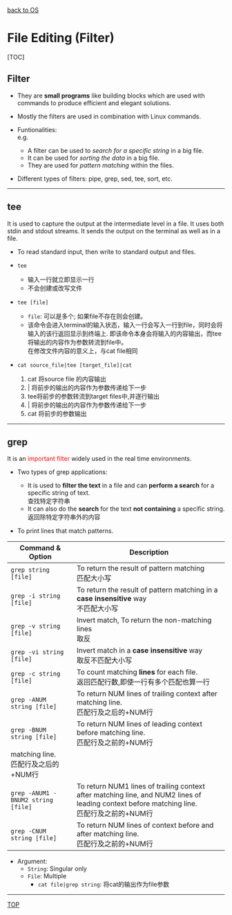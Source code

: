 [back to OS](../index.md)

# File Editing (Filter)

[TOC]

## Filter

- They are **small programs** like building blocks which are used with commands to produce
efficient and elegant solutions.

- Mostly the filters are used in combination with Linux commands.

- Funtionalities: <br>e.g.
    - A filter can be used to *search for a specific string* in a big file.
    - It can be used for *sorting the data* in a big file.
    - They are used for *pattern matching* within the files.

- Different types of filters: pipe, grep, sed, tee, sort, etc. 

---

## tee

It is used to capture the output at the intermediate level in a file. 
It uses both stdin and stdout streams. It sends the output on the terminal as well as in a file.

- To read standard input, then write to standard output and files.

- `tee`
    - 输入一行就立即显示一行
    - 不会创建或改写文件

- `tee [file]`
    - `file`: 可以是多个; 如果file不存在则会创建。
    - 该命令会进入terminal的输入状态，输入一行会写入一行到file，同时会将输入的该行返回显示到终端上. 即该命令本身会将输入的内容输出，而tee将输出的内容作为参数转流到file中。<br>在修改文件内容的意义上，与cat file相同

- `cat source_file|tee [target_file]|cat`
    1. cat 将source file 的内容输出
    2. | 将前步的输出的内容作为参数传递给下一步
    3. tee将前步的参数转流到target files中,并逐行输出
    4. | 将前步的输出的内容作为参数传递给下一步
    5. cat 将前步的参数输出

---

## grep

It is an <font color="red">important filter</font> widely used in the real time environments.

- Two types of grep applications:
    - It is used to **filter the text** in a file and can **perform a search** for a specific string of
text.<br>查找特定字符串
    - It can also do the **search** for the text **not containing** a specific string.<br>返回除特定字符串外的内容

- To print lines that match patterns.

|Command & Option|Description|
|--|--|
|`grep string [file]`|To return the result of pattern matching <br>匹配大小写|
|`grep -i string [file]`|To return the result of pattern matching in a **case insensitive** way <br> 不匹配大小写|
|`grep -v string [file]`|Invert match, To return the non-matching lines <br> 取反|
|`grep -vi string [file]`|Invert match in a **case insensitive** way <br> 取反不匹配大小写|
|`grep -c string [file]`|To count matching **lines** for each file. <br>返回匹配行数,即使一行有多个匹配也算一行|
|`grep -ANUM string [file]`|To return NUM lines of trailing context after matching line.<br> 匹配行及之后的+NUM行|
|`grep -BNUM string [file]`|To return NUM lines of leading context before matching line.<br> 匹配行及之前的+NUM行|
matching line.<br> 匹配行及之后的+NUM行|
|`grep -ANUM1 -BNUM2 string [file]`|To return NUM1 lines of trailing context after matching line, and NUM2 lines of leading context before matching line.<br> 匹配行及之前的+NUM行|
|`grep -CNUM string [file]`|To return NUM lines of context before and after matching line.<br> 匹配行及之前的+NUM行|

- Argument:
    - `String`: Singular only
    - `File`: Multiple
        - `cat file|grep string`: 将cat的输出作为file参数


---

[TOP](#file-editing-filter)
